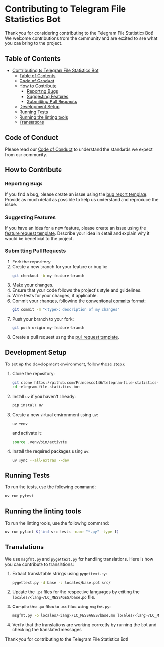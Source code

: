 # Contributing to Telegram File Statistics Bot

Thank you for considering contributing to the Telegram File Statistics Bot! We welcome contributions from the community and are excited to see what you can bring to the project.

## Table of Contents

- [Contributing to Telegram File Statistics Bot](#contributing-to-telegram-file-statistics-bot)
  - [Table of Contents](#table-of-contents)
  - [Code of Conduct](#code-of-conduct)
  - [How to Contribute](#how-to-contribute)
    - [Reporting Bugs](#reporting-bugs)
    - [Suggesting Features](#suggesting-features)
    - [Submitting Pull Requests](#submitting-pull-requests)
  - [Development Setup](#development-setup)
  - [Running Tests](#running-tests)
  - [Running the linting tools](#running-the-linting-tools)
  - [Translations](#translations)

## Code of Conduct

Please read our [Code of Conduct](CODE_OF_CONDUCT.md) to understand the standards we expect from our community.

## How to Contribute

### Reporting Bugs

If you find a bug, please create an issue using the [bug report template](.github/ISSUE_TEMPLATE/bug_report.md). Provide as much detail as possible to help us understand and reproduce the issue.

### Suggesting Features

If you have an idea for a new feature, please create an issue using the [feature request template](.github/ISSUE_TEMPLATE/feature_request.md). Describe your idea in detail and explain why it would be beneficial to the project.

### Submitting Pull Requests

1. Fork the repository.
2. Create a new branch for your feature or bugfix:
    ```sh
    git checkout -b my-feature-branch
    ```
3. Make your changes.
4. Ensure that your code follows the project's style and guidelines.
5. Write tests for your changes, if applicable.
6. Commit your changes, following the [conventional commits](https://www.conventionalcommits.org/) format:
    ```sh
    git commit -m "<type>: description of my changes"
    ```
7. Push your branch to your fork:
    ```sh
    git push origin my-feature-branch
    ```
8. Create a pull request using the [pull request template](.github/pull_request_template.md).

## Development Setup

To set up the development environment, follow these steps:

1. Clone the repository:
    ```sh
    git clone https://github.com/Francesco146/telegram-file-statistics-bot.git
    cd telegram-file-statistics-bot
    ```

2. Install `uv` if you haven't already:
    ```sh
    pip install uv
    ```

3. Create a new virtual environment using `uv`:
    ```sh
    uv venv
    ```
    and activate it:
    ```sh
    source .venv/bin/activate
    ```

4. Install the required packages using `uv`:
    ```sh
    uv sync --all-extras --dev
    ```

## Running Tests

To run the tests, use the following command:
```sh
uv run pytest
```

## Running the linting tools

To run the linting tools, use the following command:
```sh
uv run pylint $(find src tests -name "*.py" -type f)
```

## Translations

We use `msgfmt.py` and `pygettext.py` for handling translations. Here is how you can contribute to translations:

1. Extract translatable strings using `pygettext.py`:
    ```sh
    pygettext.py -d base -o locales/base.pot src/
    ```

2. Update the `.po` files for the respective languages by editing the `locales/<lang>/LC_MESSAGES/base.po` file.

3. Compile the `.po` files to `.mo` files using `msgfmt.py`:
    ```sh
    msgfmt.py -o locales/<lang>/LC_MESSAGES/base.mo locales/<lang>/LC_MESSAGES/base.po
    ```

4. Verify that the translations are working correctly by running the bot and checking the translated messages.

Thank you for contributing to the Telegram File Statistics Bot!